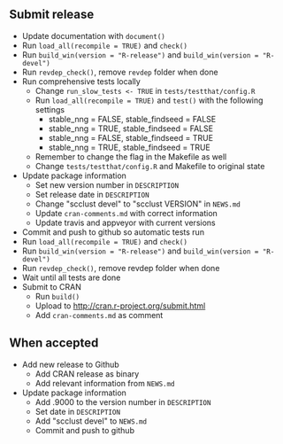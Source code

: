 ## Submit release

* Update documentation with `document()`
* Run `load_all(recompile = TRUE)` and `check()`
* Run `build_win(version = "R-release")` and `build_win(version = "R-devel")`
* Run `revdep_check()`, remove `revdep` folder when done
* Run comprehensive tests locally
	- Change `run_slow_tests <- TRUE` in `tests/testthat/config.R`
	- Run `load_all(recompile = TRUE)` and `test()` with the following settings
		- stable_nng = FALSE, stable_findseed = FALSE
		- stable_nng = TRUE, stable_findseed = FALSE
		- stable_nng = FALSE, stable_findseed = TRUE
		- stable_nng = TRUE, stable_findseed = TRUE
	- Remember to change the flag in the Makefile as well
	- Change `tests/testthat/config.R` and Makefile to original state
* Update package information
	- Set new version number in `DESCRIPTION`
	- Set release date in `DESCRIPTION`
	- Change "scclust devel" to "scclust VERSION" in `NEWS.md`
	- Update `cran-comments.md` with correct information
	- Update travis and appveyor with current versions
* Commit and push to github so automatic tests run
* Run `load_all(recompile = TRUE)` and `check()`
* Run `build_win(version = "R-release")` and `build_win(version = "R-devel")`
* Run `revdep_check()`, remove revdep folder when done
* Wait until all tests are done
* Submit to CRAN
	- Run `build()`
	- Upload to http://cran.r-project.org/submit.html
	- Add `cran-comments.md` as comment


## When accepted

* Add new release to Github
	- Add CRAN release as binary
	- Add relevant information from `NEWS.md`
* Update package information
	- Add .9000 to the version number in `DESCRIPTION`
	- Set date in `DESCRIPTION`
	- Add "scclust devel" to `NEWS.md`
	- Commit and push to github



